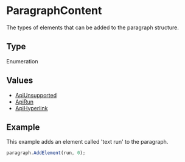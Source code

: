 # ParagraphContent

The types of elements that can be added to the paragraph structure.

## Type

Enumeration

## Values

- [ApiUnsupported](../ApiUnsupported/ApiUnsupported.md)
- [ApiRun](../ApiRun/ApiRun.md)
- [ApiHyperlink](../ApiHyperlink/ApiHyperlink.md)


## Example

This example adds an element called 'text run' to the paragraph.

```javascript editor-pptx
paragraph.AddElement(run, 0);
```
